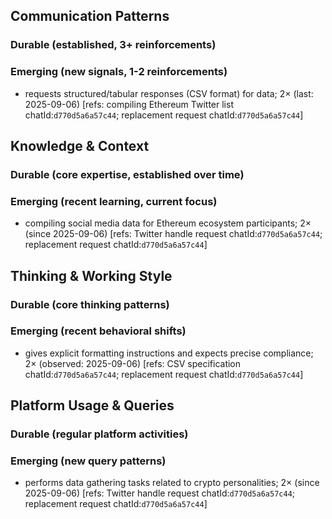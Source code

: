 ## Communication Patterns
### Durable (established, 3+ reinforcements)

### Emerging (new signals, 1-2 reinforcements)
- requests structured/tabular responses (CSV format) for data; 2× (last: 2025-09-06) [refs: compiling Ethereum Twitter list chatId:`d770d5a6a57c44`; replacement request chatId:`d770d5a6a57c44`]

## Knowledge & Context
### Durable (core expertise, established over time)

### Emerging (recent learning, current focus)
- compiling social media data for Ethereum ecosystem participants; 2× (since 2025-09-06) [refs: Twitter handle request chatId:`d770d5a6a57c44`; replacement request chatId:`d770d5a6a57c44`]

## Thinking & Working Style
### Durable (core thinking patterns)

### Emerging (recent behavioral shifts)
- gives explicit formatting instructions and expects precise compliance; 2× (observed: 2025-09-06) [refs: CSV specification chatId:`d770d5a6a57c44`; replacement request chatId:`d770d5a6a57c44`]

## Platform Usage & Queries
### Durable (regular platform activities)

### Emerging (new query patterns)
- performs data gathering tasks related to crypto personalities; 2× (since 2025-09-06) [refs: Twitter handle request chatId:`d770d5a6a57c44`; replacement request chatId:`d770d5a6a57c44`]